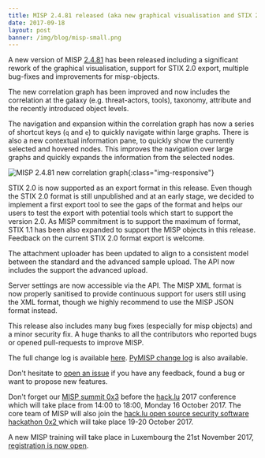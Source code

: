 ```yaml
---
title: MISP 2.4.81 released (aka new graphical visualisation and STIX 2.0 export)
date: 2017-09-18
layout: post
banner: /img/blog/misp-small.png
---
```


A new version of MISP [2.4.81](https://github.com/MISP/MISP/tree/v2.4.81) has been released including a significant rework of the graphical visualisation, support for STIX 2.0 export, multiple bug-fixes and improvements for misp-objects.

The new correlation graph has been improved and now includes the correlation at the galaxy (e.g. threat-actors, tools), taxonomy, attribute and the recently introduced object levels.

The navigation and expansion within the correlation graph has now a series of shortcut keys (`q` and `e`) to quickly navigate within large graphs. There is also a new contextual information pane,
to quickly show the currently selected and hovered nodes. This improves the navigation over large graphs and quickly expands the information from the selected nodes.

![MISP 2.4.81 new correlation graph](/img/blog/correlation-graph.png){:class="img-responsive"}

STIX 2.0 is now supported as an export format in this release. Even though the STIX 2.0 format is still unpublished and at an early stage, we decided to implement a first export tool to see the gaps of
the format and helps our users to test the export with potential tools which start to support the version 2.0. As MISP commitment is to support the maximum of format, STIX 1.1 has been also expanded
to support the MISP objects in this release. Feedback on the current STIX 2.0 format export is welcome.

The attachment uploader has been updated to align to a consistent model between the standard and the advanced sample upload. The API now includes the support the advanced upload.

Server settings are now accessible via the API. The MISP XML format is now properly sanitised to provide continuous support for users still using the XML format, though we highly recommend to use the MISP JSON format instead. 

This release also includes many bug fixes (especially for misp objects) and a minor security fix. A huge thanks to all the contributors who reported bugs or opened pull-requests to improve MISP.

The full change log is available [here](https://www.misp.software/Changelog.txt). [PyMISP change log](https://www.misp.software/PyMISP-Changelog.txt) is also available.

Don't hesitate to [open an issue](https://github.com/MISP/MISP/issues) if you have any feedback, found a bug or want to propose new features.

Don't forget our [MISP summit 0x3](https://2017.hack.lu/misp-summit/) before the [hack.lu](https://2017.hack.lu/) 2017 conference which will take place from 14:00 to 18:00, Monday 16 October 2017. The core team of MISP will also join the [hack.lu open source security software hackathon 0x2 ](https://hackathon.hack.lu/) which will take place 19-20 October 2017.

A new MISP training will take place in Luxembourg the 21st November 2017, [registration is now open](https://www.eventbrite.com/e/misp-training-november-edition-tickets-36347289722).
